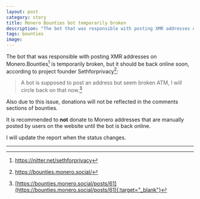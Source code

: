 ```yaml
---
layout: post
category: story
title: Monero Bounties bot temporarily broken
description: "The bot that was responsible with posting XMR addresses on Monero.Bounties is temporarily broken, but is should be back online soon according to project founder Sethforprivacy."
tags: bounties
image: 
---
```


The bot that was responsible with posting XMR addresses on Monero.Bounties[^1] is temporarily broken, but it should be back online soon, according to project founder Sethforprivacy[^2]:

> A bot is supposed to post an address but seem broken ATM, I will circle back on that now.[^3]

Also due to this issue, donations will not be reflected in the comments sections of bounties.

It is recommended to **not** donate to Monero addresses that are manually posted by users on the website until the bot is back online.

I will update the report when the status changes.

---

[^1]: https://nitter.net/sethforprivacy
[^2]: https://bounties.monero.social/
[^3]: [https://bounties.monero.social/posts/61](https://bounties.monero.social/posts/61){:target="_blank"}

